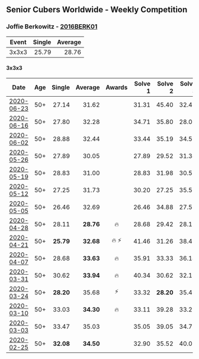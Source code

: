 ## Senior Cubers Worldwide - Weekly Competition
### Joffie Berkowitz - [2016BERK01](https://www.worldcubeassociation.org/persons/2016BERK01)

| Event | Single | Average |
| -- | --: | --: |
| 3x3x3 | 25.79 | 28.76 |

#### 3x3x3

| Date | Age | Single | Average | Awards | Solve 1 | Solve 2 | Solve 3 | Solve 4 | Solve 5 | Video |
| :--: | :--: | --: | --: | :--: | --: | --: | --: | --: | --: | :-- |
| [2020-06-23](../results/333/2020-06-23.md) | 50+ | 27.14 | 31.62 |  | 31.31 | 45.40 | 32.43 | 31.11 | 27.14 | [Link](https://www.facebook.com/joffie.berkowitz/videos/10163827533980128/) |
| [2020-06-16](../results/333/2020-06-16.md) | 50+ | 27.80 | 32.28 |  | 34.71 | 35.80 | 28.00 | 34.15 | 27.80 | [Link](https://www.facebook.com/joffie.berkowitz/videos/10163785951110128/) |
| [2020-06-02](../results/333/2020-06-02.md) | 50+ | 28.88 | 32.44 |  | 33.44 | 35.19 | 34.58 | 29.29 | 28.88 | [Link](https://www.facebook.com/events/3373950429496747/permalink/3381703355388121/) |
| [2020-05-26](../results/333/2020-05-26.md) | 50+ | 27.89 | 30.05 |  | 27.89 | 29.52 | 31.34 | 29.29 | 34.89 | [Link](https://www.facebook.com/events/688407551989463/permalink/692740708222814/) |
| [2020-05-19](../results/333/2020-05-19.md) | 50+ | 28.83 | 31.00 |  | 28.83 | 31.98 | 30.59 | 36.19 | 30.41 | [Link](https://www.facebook.com/events/1880761498725633/permalink/1887310088070774/) |
| [2020-05-12](../results/333/2020-05-12.md) | 50+ | 27.25 | 31.73 |  | 30.20 | 27.25 | 35.52 | 29.48 | 40.11 | [Link](https://www.facebook.com/events/546188069600739/permalink/550450762507803/) |
| [2020-05-05](../results/333/2020-05-05.md) | 50+ | 26.46 | 32.69 |  | 26.46 | 34.88 | 27.53 | 35.64 | 36.03 | |
| [2020-04-28](../results/333/2020-04-28.md) | 50+ | 28.11 | **28.76** | 🔥 | 28.68 | 29.42 | 28.11 | 29.91 | 28.18 | [Link](https://www.facebook.com/events/535188653858103/permalink/538649213512047/) |
| [2020-04-21](../results/333/2020-04-21.md) | 50+ | **25.79** | **32.68** | 🔥 ⚡ | 41.46 | 31.26 | 38.47 | **25.79** | 28.33 | [Link](https://www.facebook.com/events/880278499062375/permalink/884736665283225/) |
| [2020-04-07](../results/333/2020-04-07.md) | 50+ | 28.68 | **33.63** | 🔥 | 35.91 | 33.33 | 36.14 | 28.68 | 31.66 | [Link](https://www.facebook.com/events/510082903229069/permalink/514427786127914/) |
| [2020-03-31](../results/333/2020-03-31.md) | 50+ | 30.62 | **33.94** | 🔥 | 40.34 | 30.62 | 32.18 | 35.55 | 34.10 | [Link](https://www.facebook.com/events/207898257161923/permalink/211555923462823/) |
| [2020-03-24](../results/333/2020-03-24.md) | 50+ | **28.20** | 35.68 | ⚡ | 33.32 | **28.20** | 35.40 | 40.13 | 38.33 | [Link](https://www.facebook.com/events/524456301543611/permalink/528106114511963/) |
| [2020-03-10](../results/333/2020-03-10.md) | 50+ | 33.03 | **34.30** | 🔥 | 33.11 | 39.28 | 33.25 | 36.55 | 33.03 | [Link](https://www.facebook.com/events/164742401163863/permalink/167793530858750/) |
| [2020-03-03](../results/333/2020-03-03.md) | 50+ | 33.47 | 35.03 |  | 35.05 | 39.05 | 34.71 | 33.47 | 35.31 | [Link](https://www.facebook.com/events/241721610185997/permalink/245812576443567/) |
| [2020-02-25](../results/333/2020-02-25.md) | 50+ | **32.08** | **34.50** |  | 32.90 | 35.52 | 40.03 | 35.07 | **32.08** | [Link](https://www.facebook.com/events/196320811461109/permalink/199774551115735/) |


<!-- Global site tag (gtag.js) - Google Analytics -->
<script async src="https://www.googletagmanager.com/gtag/js?id=UA-86348435-3"></script>
<script>window.dataLayer = window.dataLayer || []; function gtag() {dataLayer.push(arguments);} gtag('js', new Date()); gtag('config', 'UA-86348435-3');</script>
